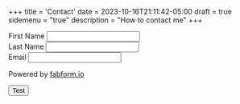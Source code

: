 +++
title = 'Contact'
date = 2023-10-16T21:11:42-05:00
draft = true
sidemenu = "true"
description = "How to contact me"
+++
<form action="https://fabform.io/f/r0fR7zX" method="post">
  <label for="firstName">First Name</label>
  <input name="firstName" type="text" required></br>
  <label for="lastName">Last Name</label>
  <input name="lastName" type="text" required></br>
  <label for="email">Email</label>
  <input name="email" type="email" required></br>
  <p>Powered by <a href="https://fabform.io" target="_blank">fabform.io</a></p>
  <button class="button is-link" type="submit">Test</button>
</form>
